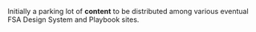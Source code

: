 Initially a parking lot of **content** to be distributed among various eventual FSA Design System and Playbook sites.
